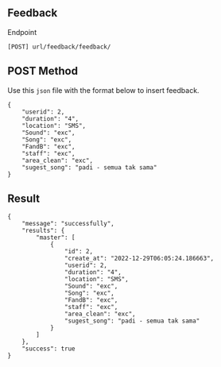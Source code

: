 ## Feedback 
Endpoint
````
[POST] url/feedback/feedback/ 
````

## POST Method
Use this ``json`` file with the format below to insert feedback.
````
{
    "userid": 2,
    "duration": "4",
    "location": "SMS",
    "Sound": "exc",
    "Song": "exc",
    "FandB": "exc",
    "staff": "exc",
    "area_clean": "exc",
    "sugest_song": "padi - semua tak sama"
}
````
## Result 
````
{
    "message": "successfully",
    "results": {
        "master": [
            {
                "id": 2,
                "create_at": "2022-12-29T06:05:24.186663",
                "userid": 2,
                "duration": "4",
                "location": "SMS",
                "Sound": "exc",
                "Song": "exc",
                "FandB": "exc",
                "staff": "exc",
                "area_clean": "exc",
                "sugest_song": "padi - semua tak sama"
            }
        ]
    },
    "success": true
}
````